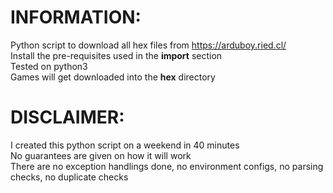 # INFORMATION:

Python script to download all hex files from https://arduboy.ried.cl/ \
Install the pre-requisites used in the **import** section \
Tested on python3 \
Games will get downloaded into the **hex** directory 

# DISCLAIMER:

I created this python script on a weekend in 40 minutes \
No guarantees are given on how it will work \
There are no exception handlings done, no environment configs, no parsing checks, no duplicate checks